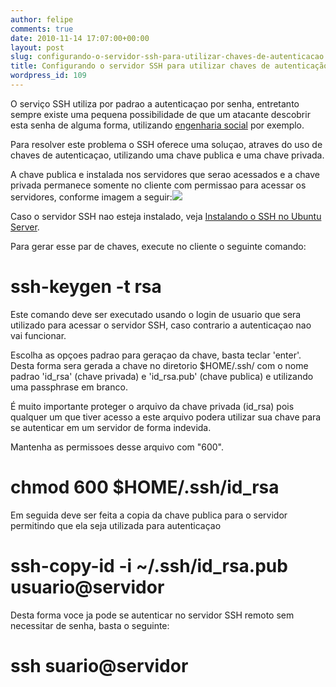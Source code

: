 ```yaml
---
author: felipe
comments: true
date: 2010-11-14 17:07:00+00:00
layout: post
slug: configurando-o-servidor-ssh-para-utilizar-chaves-de-autenticacao
title: Configurando o servidor SSH para utilizar chaves de autenticação
wordpress_id: 109
---
```



    

O serviço SSH utiliza por padrao a autenticaçao por senha, entretanto sempre existe uma pequena possibilidade de que um atacante descobrir esta senha de alguma forma, utilizando [engenharia social](http://www.slideshare.net/fnmunhoz/engenharia-social-3590818) por exemplo.




Para resolver este problema o SSH oferece uma soluçao, atraves do uso de chaves de autenticaçao, utilizando uma chave publica e uma chave privada.




A chave publica e instalada nos servidores que serao acessados e a chave privada permanece somente no cliente com permissao para acessar os servidores, conforme imagem a seguir:![](http://blog.felipemunhoz.com/wp-content/uploads/2010/11/ssh_rsa_identity.gif.scaled500-278x300.gif)





Caso o servidor SSH nao esteja instalado, veja [Instalando o SSH no Ubuntu Server](http://blog.felipemunhoz.com/instalando-o-ssh-no-ubuntu-server).







Para gerar esse par de chaves, execute no cliente o seguinte comando:




# ssh-keygen -t rsa




Este comando deve ser executado usando o login de usuario que sera utilizado para acessar o servidor SSH, caso contrario a autenticaçao nao vai funcionar.




Escolha as opçoes padrao para geraçao da chave, basta teclar 'enter'. Desta forma sera gerada a chave no diretorio $HOME/.ssh/ com o nome padrao 'id_rsa' (chave privada) e 'id_rsa.pub' (chave publica) e utilizando uma passphrase em branco.




É muito importante proteger o arquivo da chave privada (id_rsa) pois qualquer um que tiver acesso a este arquivo podera utilizar sua chave para se autenticar em um servidor de forma indevida.




Mantenha as permissoes desse arquivo com "600".




# chmod 600 $HOME/.ssh/id_rsa




Em seguida deve ser feita a copia da chave publica para o servidor permitindo que ela seja utilizada para autenticaçao




# ssh-copy-id -i ~/.ssh/id_rsa.pub usuario@servidor




Desta forma voce ja pode se autenticar no servidor SSH remoto sem necessitar de senha, basta o seguinte:




# ssh suario@servidor





  
